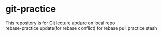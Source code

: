 # git-practice
This repository is for Git lecture
updare on local repo  
rebase-practice update(for rebase conflict)
for rebase pull
practice stash
